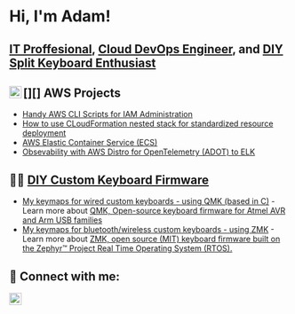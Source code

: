 # Hi, I'm Adam!

## [IT Proffesional](https://www.linkedin.com/in/adam-furlough), [Cloud DevOps Engineer](https://github.com/AdamFurlough/cloud-engineering-projects), and [DIY Split Keyboard Enthusiast](https://github.com/AdamFurlough/keyboards)

## [<img align="left" alt="AWS Projects" width="22px" src="https://cdn.jsdelivr.net/gh/homarr-labs/dashboard-icons/svg/aws-light.svg" />][] AWS Projects

- [Handy AWS CLI Scripts for IAM Administration](https://github.com/AdamFurlough/cloud-engineering-projects/tree/main/aws-cli-bash-scripts)
- [How to use CLoudFormation nested stack for standardized resource deployment](https://github.com/AdamFurlough/cloud-engineering-projects/blob/main/cloudformation/NestedStackTemplates/IAMRole.yaml)
- [AWS Elastic Container Service (ECS)](https://github.com/AdamFurlough/cloud-engineering-projects/tree/main/ecs)
- [Obsevability with AWS Distro for OpenTelemetry (ADOT) to ELK](https://github.com/AdamFurlough/cloud-engineering-projects/tree/main/observability-project)

## 👨‍💻 [DIY Custom Keyboard Firmware](https://github.com/AdamFurlough/keyboards)

- [My keymaps for wired custom keyboards - using QMK (based in C)](https://github.com/AdamFurlough/keyboards/tree/main/qmk/corne) - Learn more about [QMK, Open-source keyboard firmware for Atmel AVR and Arm USB families](https://docs.qmk.fm/)
- [My keymaps for bluetooth/wireless custom keyboards - using ZMK](https://github.com/AdamFurlough/keyboards/tree/main/zmk) - Learn more about [ZMK, open source (MIT) keyboard firmware built on the Zephyr™ Project Real Time Operating System (RTOS).](https://zmk.dev/docs)

## 🔗 Connect with me:

[<img align="left" alt="Connect with Adam Furlough on LinkedIn" width="22px" src="https://cdn.jsdelivr.net/gh/homarr-labs/dashboard-icons/svg/linkedin.svg" />][linkedin]

[linkedin]: https://linkedin.com/in/adam-furlough
<!--
[youtube]: https://www.youtube.com/c/adam-furlough
-->
